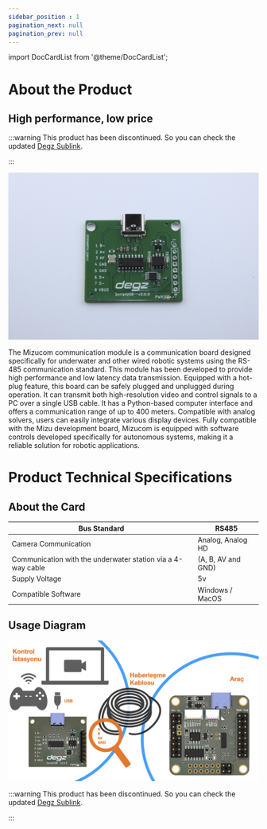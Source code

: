 ```yaml
---
sidebar_position : 1
pagination_next: null
pagination_prev: null
---
```


import DocCardList from '@theme/DocCardList';

# About the Product

## High performance, low price


:::warning
This product has been discontinued. So you can check the updated [Degz Sublink](https://degzrobotics.com/product/iletisim-karti-degz-sublink/).  

:::

![Mizucom communication Module](./image/serialusb3-Buyuk.jpg)

The Mizucom communication module is a communication board designed specifically for underwater and other wired robotic systems using the RS-485 communication standard. This module has been developed to provide high performance and low latency data transmission. Equipped with a hot-plug feature, this board can be safely plugged and unplugged during operation. It can transmit both high-resolution video and control signals to a PC over a single USB cable. It has a Python-based computer interface and offers a communication range of up to 400 meters. Compatible with analog solvers, users can easily integrate various display devices. Fully compatible with the Mizu development board, Mizucom is equipped with software controls developed specifically for autonomous systems, making it a reliable solution for robotic applications.

# Product Technical Specifications

## About the Card

| Bus Standard | RS485 |
|------------------------------------------------|-------------------|
| Camera Communication | Analog, Analog HD |
| Communication with the underwater station via a 4-way cable | (A, B, AV and GND) |
| Supply Voltage | 5v |
| Compatible Software | Windows / MacOS |



## Usage Diagram

![Usage Diagram](./image/Sublink-L-Diagram-Datasheet.jpeg)

:::warning
This product has been discontinued. So you can check the updated [Degz Sublink](https://degzrobotics.com/product/iletisim-karti-degz-sublink/).  

:::

